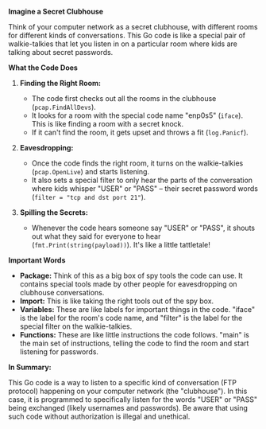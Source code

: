 **Imagine a Secret Clubhouse**

Think of your computer network as a secret clubhouse, with different rooms for different kinds of conversations. This Go code is like a special pair of walkie-talkies that let you listen in on a particular room where kids are talking about secret passwords.

**What the Code Does**

1. **Finding the Right Room:**
   * The code first checks out all the rooms in the clubhouse (`pcap.FindAllDevs`).
   * It looks for a room with the special code name "enp0s5" (`iface`). This is like finding a room with a secret knock.
   * If it can't find the room, it gets upset and throws a fit (`log.Panicf`).

2. **Eavesdropping:**
   * Once the code finds the right room, it turns on the walkie-talkies (`pcap.OpenLive`) and starts listening.
   * It also sets a special filter to only hear the parts of the conversation where kids whisper "USER" or "PASS" – their secret password words (`filter = "tcp and dst port 21"`).

3. **Spilling the Secrets:**
   * Whenever the code hears someone say "USER" or "PASS", it shouts out what they said for everyone to hear (`fmt.Print(string(payload))`). It's like a little tattletale!

**Important Words**

* **Package:** Think of this as a big box of spy tools the code can use. It contains special tools made by other people for eavesdropping on clubhouse conversations.
* **Import:** This is like taking the right tools out of the spy box.
* **Variables:** These are like labels for important things in the code. "iface" is the label for the room's code name, and "filter" is the label for the special filter on the walkie-talkies.
* **Functions:** These are like little instructions the code follows. "main" is the main set of instructions, telling the code to find the room and start listening for passwords.

**In Summary:**

This Go code is a way to listen to a specific kind of conversation (FTP protocol) happening on your computer network (the "clubhouse"). In this case, it is programmed to specifically listen for the words "USER" or "PASS" being exchanged (likely usernames and passwords). Be aware that using such code without authorization is illegal and unethical.
